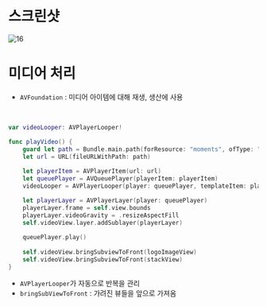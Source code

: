 # 스크린샷
![16](https://github.com/hhhan0315/Swift-30-Projects/blob/main/16_SpotifySignIn/16.gif)

# 미디어 처리

- `AVFoundation` : 미디어 아이템에 대해 재생, 생산에 사용

<br>

```swift
var videoLooper: AVPlayerLooper!

func playVideo() {
    guard let path = Bundle.main.path(forResource: "moments", ofType: "mp4") else { return }
    let url = URL(fileURLWithPath: path)
    
    let playerItem = AVPlayerItem(url: url)
    let queuePlayer = AVQueuePlayer(playerItem: playerItem)
    videoLooper = AVPlayerLooper(player: queuePlayer, templateItem: playerItem)

    let playerLayer = AVPlayerLayer(player: queuePlayer)
    playerLayer.frame = self.view.bounds
    playerLayer.videoGravity = .resizeAspectFill
    self.videoView.layer.addSublayer(playerLayer)
    
    queuePlayer.play()
    
    self.videoView.bringSubviewToFront(logoImageView)
    self.videoView.bringSubviewToFront(stackView)
}
```

- `AVPlayerLooper`가 자동으로 반복을 관리
- `bringSubViewToFront` : 가려진 뷰들을 앞으로 가져옴
